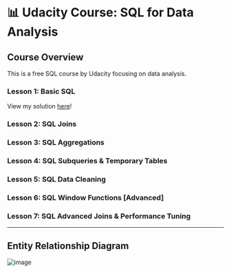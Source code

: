 # 📊 Udacity Course: SQL for Data Analysis

## Course Overview

This is a free SQL course by Udacity focusing on data analysis. 

### Lesson 1: Basic SQL

View my solution [here](https://github.com/katiehuangx/Udacity-SQL-for-Data-Analysis/blob/main/Lesson%201:%20Basic%20SQL.md)!

### Lesson 2: SQL Joins

### Lesson 3: SQL Aggregations

### Lesson 4: SQL Subqueries & Temporary Tables

### Lesson 5: SQL Data Cleaning

### Lesson 6: SQL Window Functions [Advanced]

### Lesson 7: SQL Advanced Joins & Performance Tuning

***


## Entity Relationship Diagram

![image](https://user-images.githubusercontent.com/81607668/129864934-84e25368-7b19-430e-a5e4-2ab48e2dd9d2.png)



